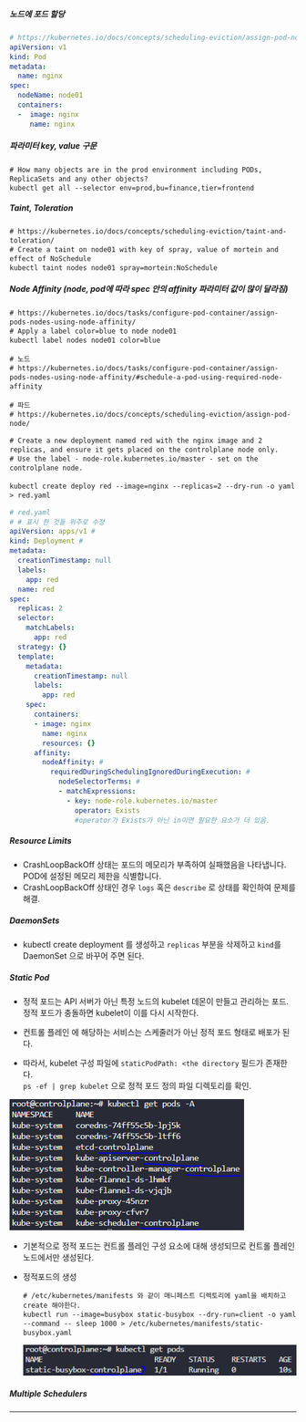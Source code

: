 ##### 노드에 포드 할당

```yaml
# https://kubernetes.io/docs/concepts/scheduling-eviction/assign-pod-node/
apiVersion: v1
kind: Pod
metadata:
  name: nginx
spec:
  nodeName: node01
  containers:
  -  image: nginx
     name: nginx
```

##### 파라미터 key, value 구문

```shell
# How many objects are in the prod environment including PODs, ReplicaSets and any other objects?
kubectl get all --selector env=prod,bu=finance,tier=frontend
```

##### Taint, Toleration

```shell
# https://kubernetes.io/docs/concepts/scheduling-eviction/taint-and-toleration/
# Create a taint on node01 with key of spray, value of mortein and effect of NoSchedule
kubectl taint nodes node01 spray=mortein:NoSchedule
```

##### Node Affinity (node, pod에 따라 spec 안의 affinity 파라미터 값이 많이 달라짐)

```shell
# https://kubernetes.io/docs/tasks/configure-pod-container/assign-pods-nodes-using-node-affinity/
# Apply a label color=blue to node node01
kubectl label nodes node01 color=blue

# 노드
# https://kubernetes.io/docs/tasks/configure-pod-container/assign-pods-nodes-using-node-affinity/#schedule-a-pod-using-required-node-affinity
 
# 파드
# https://kubernetes.io/docs/concepts/scheduling-eviction/assign-pod-node/
```

```shell
# Create a new deployment named red with the nginx image and 2 replicas, and ensure it gets placed on the controlplane node only. 
# Use the label - node-role.kubernetes.io/master - set on the controlplane node.

kubectl create deploy red --image=nginx --replicas=2 --dry-run -o yaml > red.yaml
```

```yaml
# red.yaml
# # 표시 한 것들 위주로 수정
apiVersion: apps/v1 #
kind: Deployment #
metadata:
  creationTimestamp: null
  labels:
    app: red
  name: red
spec:
  replicas: 2
  selector:
    matchLabels:
      app: red
  strategy: {}
  template:
    metadata:
      creationTimestamp: null
      labels:
        app: red
    spec:
      containers:
      - image: nginx
        name: nginx
        resources: {}
      affinity:
        nodeAffinity: #
          requiredDuringSchedulingIgnoredDuringExecution: #
            nodeSelectorTerms: #
            - matchExpressions:
              - key: node-role.kubernetes.io/master
                operator: Exists
                #operator가 Exists가 아닌 in이면 필요한 요소가 더 있음.
```

##### Resource Limits

* CrashLoopBackOff 상태는 포드의 메모리가 부족하여 실패했음을 나타냅니다. POD에 설정된 메모리 제한을 식별합니다.
* CrashLoopBackOff 상태인 경우 `logs` 혹은 `describe` 로 상태를 확인하여 문제를 해결.

##### DaemonSets

* kubectl create deployment 를 생성하고 `replicas` 부분을 삭제하고 `kind`를 DaemonSet 으로 바꾸어 주면 된다.

##### Static Pod

* 정적 포드는 API 서버가 아닌 특정 노드의 kubelet 데몬이 만들고 관리하는 포드. 정적 포드가 충돌하면 kubelet이 이를 다시 시작한다.

* 컨트롤 플레인 에 해당하는 서비스는 스케줄러가 아닌 정적 포드 형태로 배포가 된다. 
* 따라서, kubelet 구성 파일에 `staticPodPath: <the directory` 필드가 존재한다.</br>
  `ps -ef | grep kubelet` 으로 정적 포드 정의 파일 디렉토리를 확인.

![](img/1.PNG)

* 기본적으로 정적 포드는 컨트롤 플레인 구성 요소에 대해 생성되므로 컨트롤 플레인 노드에서만 생성된다. 

* 정적포드의 생성

  ```shell
  # /etc/kubernetes/manifests 와 같이 매니페스트 디렉토리에 yaml을 배치하고 create 해야한다.
  kubectl run --image=busybox static-busybox --dry-run=client -o yaml --command -- sleep 1000 > /etc/kubernetes/manifests/static-busybox.yaml
  ```

  ![](img/2.PNG)

##### Multiple Schedulers







---

